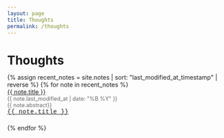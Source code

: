 ```yaml
---
layout: page
title: Thoughts
permalink: /thoughts
---
```

<h1 style="margin-bottom: 0.5em;">Thoughts</h1>
<div>
  {% assign recent_notes = site.notes | sort: "last_modified_at_timestamp" | reverse %}
  {% for note in recent_notes %}
    <div style="margin-bottom: 1.5em;">
      <div><a class="internal-link" href="{{ site.baseurl }}{{ note.url }}" class="note-title">{{ note.title }}</a></div>
      <div style="color: #666; font-size: 0.9em;">{{ note.last_modified_at | date: "%B %Y" }}</div>
      <div style="color: #666; font-size: 0.9em;">{{ note.abstract}}</div>
      <div style="font-family: 'JetBrains Mono', 'Courier New', monospace; font-weight: 400; letter-spacing: 0.5px;"><a class="internal-link" href="{{ site.baseurl }}{{ note.url }}">{{ note.title }}</a></div>
    </div>
  {% endfor %}
</div>